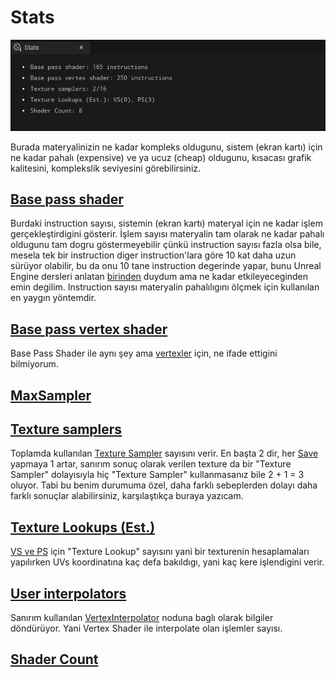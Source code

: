# Stats
<img src="../../Dosyalar/Materyal_Editor_Stats.jpg">

Burada materyalinizin ne kadar kompleks oldugunu, sistem (ekran kartı) için ne kadar pahalı (expensive) ve ya ucuz (cheap) oldugunu, kısacası grafik kalitesini, komplekslik seviyesini görebilirsiniz.



## [Base pass shader]()

Burdaki instruction sayısı, sistemin (ekran kartı) materyal için ne kadar işlem gerçekleştirdigini gösterir. İşlem sayısı materyalin tam olarak ne kadar pahalı oldugunu tam dogru göstermeyebilir çünkü instruction sayısı fazla olsa bile, mesela tek bir instruction diger instruction'lara göre 10 kat daha uzun sürüyor olabilir, bu da onu 10 tane instruction degerinde yapar, bunu Unreal Engine dersleri anlatan [birinden](https://youtu.be/D8E47BJOE6E?t=192) duydum ama ne kadar etkileyeceginden emin degilim. Instruction sayısı materyalin pahalılıgını ölçmek için kullanılan en yaygın yöntemdir.



## [Base pass vertex shader]()

Base Pass Shader ile aynı şey ama [vertexler](../../Editörler/Materyal%20Editörü/Terimler%20Sözlügü#vertex) için, ne ifade ettigini bilmiyorum.



## [MaxSampler]()




## [Texture samplers]()

Toplamda kullanılan [Texture Sampler](../../Editörler/Materyal%20Editörü/Nodlar#texturesample-%EF%B8%8F%EF%B8%8F%EF%B8%8F%EF%B8%8F%EF%B8%8F%EF%B8%8F) sayısını verir. En başta 2 dir, her [Save](../../Editörler/Materyal%20Editörü/Toolbar#save-butonu) yapmaya 1 artar, sanırım sonuç olarak verilen texture da bir "Texture Sampler" dolayısıyla hiç "Texture Sampler" kullanmasanız bile 2 + 1 = 3 oluyor. Tabi bu benim durumuma özel, daha farklı sebeplerden dolayı daha farklı sonuçlar alabilirsiniz, karşılaştıkça buraya yazıcam.



## [Texture Lookups (Est.)]()

[VS ve PS](../../Editörler/Materyal%20Editörü/Terimler%20Sözlügü#vertex-shader-ve-pixel-shader) için "Texture Lookup" sayısını yani bir texturenin hesaplamaları yapılırken UVs koordinatına kaç defa bakıldıgı, yani kaç kere işlendigini verir.




## [User interpolators]()

Sanırım kullanılan [VertexInterpolator](../../Editörler/Materyal%20Editörü/Nodlar#vertexinterpolator-) noduna baglı olarak bilgiler döndürüyor. Yani Vertex Shader ile interpolate olan işlemler sayısı.




## [Shader Count]()
